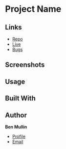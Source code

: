 # Project Name

<project description>

## Links

- [Repo](...)
- [Live](...)
- [Bugs](...)

## Screenshots

## Usage

## Built With

## Author

**Ben Mullin**

- [Profile](https://github.com/btmullin)
- [Email](mailto:benjamin.t.mullin@gmail.com)